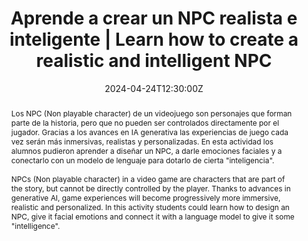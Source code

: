 ---
title: Aprende a crear un NPC realista e inteligente | Learn how to create a realistic and intelligent NPC

location: Feria de la Ciencia y la Innovación de Asturias
address:
  street: Fábrica de Armas de La Vega
  city: Oviedo
  region: Asturias
  postcode: 
  country: Spain

#summary: An example talk using Wowchemy's Markdown slides feature.
abstract: Los NPC (Non playable character) de un videojuego son personajes que forman parte de la historia, pero que no pueden ser controlados directamente por el jugador. Gracias a los avances en IA generativa las experiencias de juego cada vez serán más inmersivas, realistas y personalizadas. En esta actividad los alumnos pudieron aprender a diseñar un NPC, a darle emociones faciales y a conectarlo con un modelo de lenguaje para dotarlo de cierta "inteligencia". <br><br>NPCs (Non playable character) in a video game are characters that are part of the story, but cannot be directly controlled by the player. Thanks to advances in generative AI, game experiences will become progressively more immersive, realistic and personalized. In this activity students could learn how to design an NPC, give it facial emotions and connect it with a language model to give it some "intelligence".

# Talk start and end times.
#   End time can optionally be hidden by prefixing the line with `#`.
date: '2024-04-24T12:30:00Z'
#date_end: '2030-06-01T15:00:00Z'
all_day: false

# Schedule page publish date (NOT talk date).
#publishDate: '2017-01-01T00:00:00Z'

authors: []
tags: []

# Is this a featured talk? (true/false)
featured: false

image:
  caption: 'Image credit: [**Unsplash**](https://i.guim.co.uk/img/media/509cd5c3d7e66829a6cf90a7ef1f11cb3d06203a/0_78_1760_1056/master/1760.jpg?width=1200&quality=85&auto=format&fit=max&s=ccad67fb8230d8e69c138e57388f3fba)'
  focal_point: Right

#links:
#  - icon: twitter
#    icon_pack: fab
#    name: Follow
#    url: https://twitter.com/georgecushen
#url_code: ''
#url_pdf: uploads/IABiomedica.pdf
#url_slides: uploads/IABiomedica.pdf
#url_video: ''

# Markdown Slides (optional).
#   Associate this talk with Markdown slides.
#   Simply enter your slide deck's filename without extension.
#   E.g. `slides = "example-slides"` references `content/slides/example-slides.md`.
#   Otherwise, set `slides = ""`.
#slides: example

# Projects (optional).
#   Associate this post with one or more of your projects.
#   Simply enter your project's folder or file name without extension.
#   E.g. `projects = ["internal-project"]` references `content/project/deep-learning/index.md`.
#   Otherwise, set `projects = []`.
---